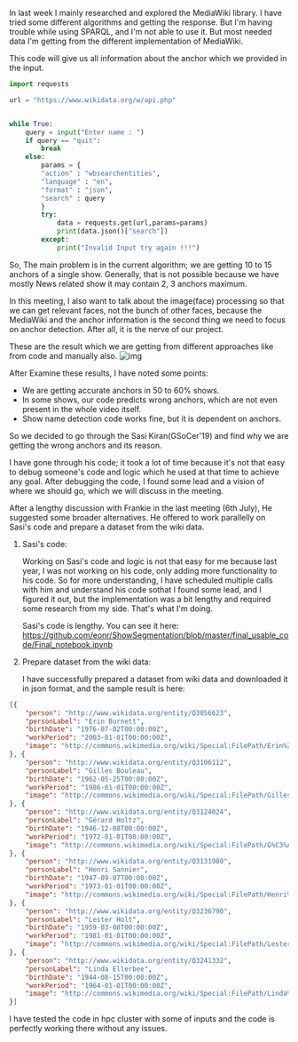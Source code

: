 In last week I mainly researched and explored the MediaWiki library. I have tried some different algorithms and getting the response. But I'm having trouble while using SPARQL, and I'm not able to use it. But most needed data I'm getting from the different implementation of MediaWiki.

This code will give us all information about the anchor which we provided in the input.

``` python
import requests

url = "https://www.wikidata.org/w/api.php"


while True:
    query = input("Enter name : ")
    if query == "quit":
        break
    else:
        params = {
        "action" : "wbsearchentities",
        "language" : "en",
        "format" : "json",
        "search" : query 
        }
        try:
            data = requests.get(url,params=params)
            print(data.json()["search"])
        except:
            print("Invalid Input try again !!!")
```

So, The main problem is in the current algorithm; we are getting 10 to 15 anchors of a single show. Generally, that is not possible because we have mostly News related show it may contain 2, 3 anchors maximum.

In this meeting, I also want to talk about the image(face) processing so that we can get relevant faces, not the bunch of other faces, because the MediaWiki and the anchor information is the second thing we need to focus on anchor detection. After all, it is the nerve of our project.

These are the result which we are getting from different approaches like from code and manually also.
![img](https://user-images.githubusercontent.com/46043645/123373639-53f6c980-d5a3-11eb-8108-52f6d6dd7650.png)

After Examine these results, I have noted some points:
* We are getting accurate anchors in 50 to 60% shows.
* In some shows, our code predicts wrong anchors, which are not even present in the whole video itself.
* Show name detection code works fine, but it is dependent on anchors.

So we decided to go through the Sasi Kiran(GSoCer'19) and find why we are getting the wrong anchors and its reason.

I have gone through his code; it took a lot of time because it's not that easy to debug someone's code and logic which he used at that time to achieve any goal. After debugging the code, I found some lead and a vision of where we should go, which we will discuss in the meeting.


After a lengthy discussion with Frankie in the last meeting (6th July), He suggested some broader alternatives. 
He offered to work parallelly on Sasi's code and prepare a dataset from the wiki data.


1. Sasi's code:


    Working on Sasi's code and logic is not that easy for me because last year, I was not working on his code, only adding more functionality to his code. So for more understanding, I have scheduled multiple calls with him and understand his code sothat I found some lead, and I figured it out, but the implementation was a bit lengthy and required some research from my side. That's what I'm doing.

    Sasi's code is lengthy. You can see it here: https://github.com/eonr/ShowSegmentation/blob/master/final_usable_code/Final_notebook.ipynb


2. Prepare dataset from the wiki data:

    I have successfully prepared a dataset from wiki data and downloaded it in json format, and the sample result is here:


``` json
[{
    "person": "http://www.wikidata.org/entity/Q3056623",
    "personLabel": "Erin Burnett",
    "birthDate": "1976-07-02T00:00:00Z",
    "workPeriod": "2003-01-01T00:00:00Z",
    "image": "http://commons.wikimedia.org/wiki/Special:FilePath/Erin%20Burnett%20-%20small.jpg"
}, {
    "person": "http://www.wikidata.org/entity/Q3106112",
    "personLabel": "Gilles Bouleau",
    "birthDate": "1962-05-25T00:00:00Z",
    "workPeriod": "1986-01-01T00:00:00Z",
    "image": "http://commons.wikimedia.org/wiki/Special:FilePath/Gilles%20Bouleau%20Cannes%202016.jpg"
}, {
    "person": "http://www.wikidata.org/entity/Q3124024",
    "personLabel": "Gérard Holtz",
    "birthDate": "1946-12-08T00:00:00Z",
    "workPeriod": "1972-01-01T00:00:00Z",
    "image": "http://commons.wikimedia.org/wiki/Special:FilePath/G%C3%A9rard%20Holtz.JPG"
}, {
    "person": "http://www.wikidata.org/entity/Q3131980",
    "personLabel": "Henri Sannier",
    "birthDate": "1947-09-07T00:00:00Z",
    "workPeriod": "1973-01-01T00:00:00Z",
    "image": "http://commons.wikimedia.org/wiki/Special:FilePath/Henri%20Sannier.jpg"
}, {
    "person": "http://www.wikidata.org/entity/Q3236790",
    "personLabel": "Lester Holt",
    "birthDate": "1959-03-08T00:00:00Z",
    "workPeriod": "1981-01-01T00:00:00Z",
    "image": "http://commons.wikimedia.org/wiki/Special:FilePath/Lester%20Holt%20by%20Gage%20Skidmore.jpg"
}, {
    "person": "http://www.wikidata.org/entity/Q3241332",
    "personLabel": "Linda Ellerbee",
    "birthDate": "1944-08-15T00:00:00Z",
    "workPeriod": "1964-01-01T00:00:00Z",
    "image": "http://commons.wikimedia.org/wiki/Special:FilePath/Linda%20Ellerbee.jpg"
}]
```

I have tested the code in hpc cluster with some of inputs and the code is perfectly working there without any issues.

